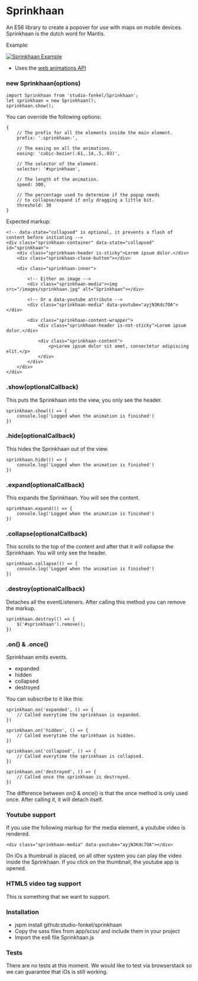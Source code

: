 # Sprinkhaan

An ES6 library to create a popover for use with maps on mobile devices. Sprinkhaan is the dutch word for Mantis.

Example:

[![Sprinkhaan Example](https://img.youtube.com/vi/yJDuHduoRE4/0.jpg)](https://www.youtube.com/watch?v=yJDuHduoRE4) 

* Uses the [web animations API](https://developer.mozilla.org/en-US/docs/Web/API/Web_Animations_API)

### new Sprinkhaan(options)

```
import Sprinkhaan from 'studio-fonkel/Sprinkhaan';
let sprinkhaan = new Sprinkhaan();
sprinkhaan.show();
```

You can override the following options:

```
{
    // The prefix for all the elements inside the main element.
    prefix: '.sprinkhaan-',
    
    // The easing on all the animations.
    easing: 'cubic-bezier(.61,.14,.5,.93)',
    
    // The selector of the element.
    selector: '#sprinkhaan',
    
    // The length of the animation.
    speed: 300,
    
    // The percentage used to determine if the popup needs 
    // to collapse/expand if only dragging a little bit. 
    threshold: 30
}
```

Expected markup:
```
<!-- data-state="collapsed" is optional, it prevents a flash of content before initiating -->
<div class="sprinkhaan-container" data-state="collapsed" id="sprinkhaan">
    <div class="sprinkhaan-header is-sticky">Lorem ipsum dolor.</div>
    <div class="sprinkhaan-close-button"></div>

    <div class="sprinkhaan-inner">
    
        <!-- Either an image -->
        <div class="sprinkhaan-media"><img src="/images/sprinkhaan.jpg" alt="Sprinkhaan"></div>   
                 
        <!-- Or a data-youtube attribute -->
        <div class="sprinkhaan-media" data-youtube="ayjN3Kdc7OA"></div>

        <div class="sprinkhaan-content-wrapper">
            <div class="sprinkhaan-header is-not-sticky">Lorem ipsum dolor.</div>

            <div class="sprinkhaan-content">
                <p>Lorem ipsum dolor sit amet, consectetur adipiscing elit.</p>
            </div>
        </div>
    </div>
</div>

```

### .show(optionalCallback)

This puts the Sprinkhaan into the view, you only see the header.

```
sprinkhaan.show(() => {
    console.log('Logged when the animation is finished')
})
```

### .hide(optionalCallback)

This hides the Sprinkhaan out of the view.

```
sprinkhaan.hide(() => {
    console.log('Logged when the animation is finished')
})
```
### .expand(optionalCallback)

This expands the Sprinkhaan. You will see the content.

```
sprinkhaan.expand(() => {
    console.log('Logged when the animation is finished')
})
```

### .collapse(optionalCallback)

This scrolls to the top of the content and after that it will collapse the Sprinkhaan. You will only see the header.

```
sprinkhaan.collapse(() => {
    console.log('Logged when the animation is finished')
})
```

### .destroy(optionalCallback)

Detaches all the eventListeners. After calling this method you can remove the markup.

```
sprinkhaan.destroy(() => {
    $('#sprinkhaan').remove();
})
```

### .on() & .once()

Sprinkhaan emits events.

* expanded
* hidden
* collapsed
* destroyed

You can subscribe to it like this:

```
sprinkhaan.on('expanded', () => {
    // Called everytime the sprinkhaan is expanded.
})

sprinkhaan.on('hidden', () => {
    // Called everytime the sprinkhaan is hidden.
})

sprinkhaan.on('collapsed', () => {
    // Called everytime the sprinkhaan is collapsed.
})

sprinkhaan.on('destroyed', () => {
    // Called once the sprinkhaan is destroyed.
})
```

The difference between on() & once() is that the once method is only used once. After calling it, it will detach itself.

### Youtube support

If you use the following markup for the media element, a youtube video is rendered.

```
<div class="sprinkhaan-media" data-youtube="ayjN3Kdc7OA"></div>
```

On iOs a thumbnail is placed, on all other system you can play the video inside the Sprinkhaan. If you click on the thumbnail, the youtube app is opened.

### HTML5 video tag support

This is something that we want to support.

### Installation

* jspm install github:studio-fonkel/sprinkhaan
* Copy the sass files from app/scss/ and include them in your project
* Import the es6 file Sprinkhaan.js

### Tests

There are no tests at this moment. We would like to test via browserstack so we can guarantee that iOs is still working.